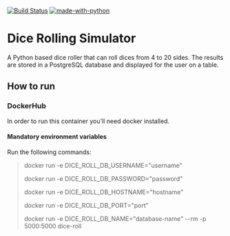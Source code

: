 [![Build Status](https://img.shields.io/docker/cloud/build/alineem/dice-roll)](https://hub.docker.com/repository/docker/alineem/dice-roll/builds) [![made-with-python](https://img.shields.io/badge/Made%20with-Python-1f425f.svg)](https://www.python.org/)

# Dice Rolling Simulator 

A Python based dice roller that can roll dices from 4 to 20 sides. The results are stored in a PostgreSQL database and displayed for the user on a table.

## How to run

### DockerHub
In order to run this container you'll need docker installed.

#### Mandatory environment variables

Run the following commands:

> docker run -e DICE_ROLL_DB_USERNAME="username" 
>
> docker run -e DICE_ROLL_DB_PASSWORD="password" 
>
> docker run -e DICE_ROLL_DB_HOSTNAME="hostname" 
>
> docker run -e DICE_ROLL_DB_PORT="port" 
>
> docker run -e DICE_ROLL_DB_NAME="database-name" --rm -p 5000:5000 dice-roll
